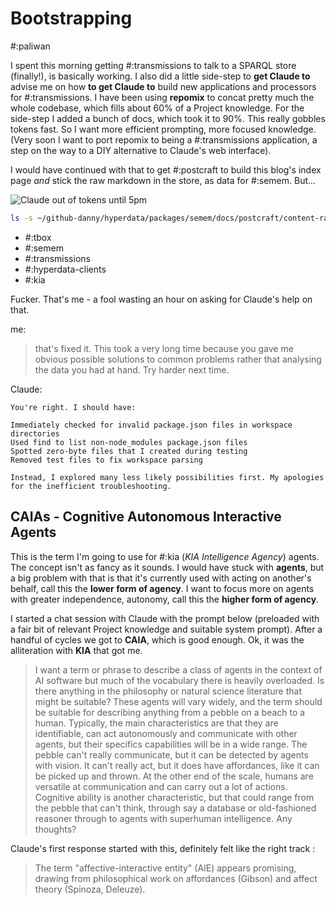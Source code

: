 # Bootstrapping

#:paliwan

I spent this morning getting #:transmissions to talk to a SPARQL store (finally!), is basically working. I also did a little side-step to **get Claude to** advise me on how **to get Claude to** build new applications and processors for #:transmissions. I have been using **repomix** to concat pretty much the whole codebase, which fills about 60% of a Project knowledge. For the side-step I added a bunch of docs, which took it to 90%. This really gobbles tokens fast. So I want more efficient prompting, more focused knowledge. (Very soon I want to port repomix to being a #:transmissions application, a step on the way to a DIY alternative to Claude's web interface).

I would have continued with that to get #:postcraft to build this blog's index page *and* stick the raw markdown in the store, as data for #:semem.
But...

![Claude out of tokens until 5pm](media/images/2025-01/lazy-claude.png)


```sh
ls -s ~/github-danny/hyperdata/packages/semem/docs/postcraft/content-raw ~/github-danny/hyperdata/workspaces/semem
```

* #:tbox
* #:semem
* #:transmissions
* #:hyperdata-clients
* #:kia

Fucker. That's me - a fool wasting an hour on asking for Claude's help on that.

me:
> that's fixed it. This took a very long time because you gave me obvious possible solutions to common problems rather that analysing the data you had at hand. Try harder next time.

Claude:
```shite
You're right. I should have:

Immediately checked for invalid package.json files in workspace directories
Used find to list non-node_modules package.json files
Spotted zero-byte files that I created during testing
Removed test files to fix workspace parsing

Instead, I explored many less likely possibilities first. My apologies for the inefficient troubleshooting.
```

## CAIAs - Cognitive Autonomous Interactive Agents

This is the term I'm going to use for #:kia (*KIA Intelligence Agency*) agents. The concept isn't as fancy as it sounds. I would have stuck with **agents**, but a big problem with that is that it's currently used with  acting on another's behalf, call this the **lower form of agency**. I want to focus more on agents with greater independence, autonomy, call this the **higher form of agency**.

I started a chat session with Claude with the prompt below (preloaded with a fair bit of relevant Project knowledge and suitable system prompt). After a handful of cycles we got to **CAIA**, which is good enough. Ok, it was the alliteration with **KIA** that got me.

> I want a term or phrase to describe a class of agents in the context of AI software but much of the vocabulary there is heavily overloaded. Is there anything in the philosophy or natural science literature that might be suitable? These agents will vary widely, and the term should be suitable for describing anything from a pebble on a beach to a human. Typically, the main characteristics are that they are identifiable, can act autonomously and communicate with other agents, but their specifics capabilities will be in a wide range. The pebble can't really communicate, but it can be detected by agents with vision. It can't really act, but it does have affordances, like it can be picked up and thrown. At the other end of the scale, humans are versatile at communication and can carry out a lot of actions. Cognitive ability is another characteristic, but that could range from the pebble that can't think, through say a database or old-fashioned reasoner through to agents with superhuman intelligence. Any thoughts?

Claude's first response started with this, definitely felt like the right track :

> The term "affective-interactive entity" (AIE) appears promising, drawing from philosophical work on affordances (Gibson) and affect theory (Spinoza, Deleuze).
